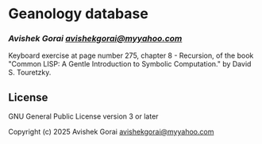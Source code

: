 # Geanology database
### _Avishek Gorai <avishekgorai@myyahoo.com>_

Keyboard exercise at page number 275, chapter 8 - Recursion, of the book "Common LISP: A Gentle Introduction to Symbolic Computation." by David S. Touretzky.


## License

GNU General Public License version 3 or later


Copyright (c) 2025 Avishek Gorai <avishekgorai@myyahoo.com>
